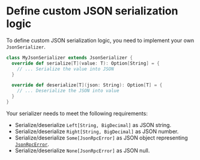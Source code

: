 # Define custom JSON serialization logic

To define custom JSON serialization logic, you need to implement your own ```JsonSerializer```.

```scala
class MyJsonSerializer extends JsonSerializer {
  override def serialize[T](value: T): Option[String] = {
    // ... Serialize the value into JSON
  }

  override def deserialize[T](json: String): Option[T] = {
    // ... Deserialize the JSON into value
  }
}
```

Your serializer needs to meet the following requirements:

- Serialize/deserialize ```Left[String, BigDecimal]``` as JSON string.
- Serialize/deserialize ```Right[String, BigDecimal]``` as JSON number.
- Serialize/deserialize ```Some[JsonRpcError]``` as JSON object representing [```JsonRpcError```](https://github.com/shogowada/scala-json-rpc/blob/0e4fd3d86a4aaaa4689621e119b654dd98e55170/shared/src/main/scala/io/github/shogowada/scala/jsonrpc/Models.scala#L42-L47).
- Serialize/deserialize ```None[JsonRpcError]``` as JSON null.
